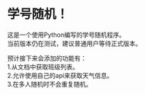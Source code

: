 # 学号随机！

这是一个使用Python编写的学号随机程序。  
当前版本仍在测试，建议普通用户等待正式版本。

预计接下来会添加的功能有：  
1.从文档中获取班级列表。  
2.允许使用自己的api来获取天气信息。  
3.在多人随机时不会重复随机。  
